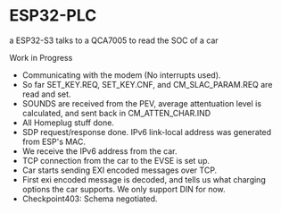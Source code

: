 # ESP32-PLC
a ESP32-S3 talks to a QCA7005 to read the SOC of a car

Work in Progress

- Communicating with the modem (No interrupts used).
- So far SET_KEY.REQ, SET_KEY.CNF, and CM_SLAC_PARAM.REQ are read and set.
- SOUNDS are received from the PEV, average attentuation level is calculated, and sent back in CM_ATTEN_CHAR.IND
- All Homeplug stuff done.
- SDP request/response done. IPv6 link-local address was generated from ESP's MAC.
- We receive the IPv6 address from the car.
- TCP connection from the car to the EVSE is set up.
- Car starts sending EXI encoded messages over TCP.
- First exi encoded message is decoded, and tells us what charging options the car supports. We only support DIN for now.
- Checkpoint403: Schema negotiated.

